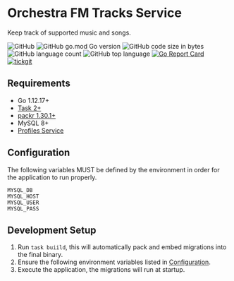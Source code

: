 # Orchestra FM Tracks Service

Keep track of supported music and songs. 

![GitHub](https://img.shields.io/github/license/orchestrafm/tracks?style=flat-square) ![GitHub go.mod Go version](https://img.shields.io/github/go-mod/go-version/orchestrafm/tracks?style=flat-square) ![GitHub code size in bytes](https://img.shields.io/github/languages/code-size/orchestrafm/tracks?style=flat-square) ![GitHub language count](https://img.shields.io/github/languages/count/orchestrafm/tracks?style=flat-square) ![GitHub top language](https://img.shields.io/github/languages/top/orchestrafm/tracks?style=flat-square) [![Go Report Card](https://goreportcard.com/badge/github.com/orchestrafm/tracks?style=flat-square)](https://goreportcard.com/report/github.com/orchestrafm/tracks) [![tickgit](https://badgen.net/https/api.tickgit.com/badgen/github.com/orchestrafm/tracks?style=flat-square)](https://badgen.net/https/api.tickgit.com/badgen/github.com/orchestrafm/tracks)

## Requirements
- Go 1.12.17+
- [Task 2+](https://taskfile.dev/) 
- [packr 1.30.1+](https://github.com/gobuffalo/packr/)
- MySQL 8+
- [Profiles Service](https://github.com/orchestrafm/profiles)

## Configuration
The following variables MUST be defined by the environment in order for the application to run properly.
```
MYSQL_DB
MYSQL_HOST
MYSQL_USER
MYSQL_PASS
```

## Development Setup
1. Run `task buiild`, this will automatically pack and embed migrations into the final binary.
2. Ensure the following environment variables listed in [Configuration](#configuration).
3. Execute the application, the migrations will run at startup.